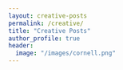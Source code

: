 ```yaml
---
layout: creative-posts
permalink: /creative/
title: "Creative Posts"
author_profile: true
header:
  image: "/images/cornell.png"
---
```

